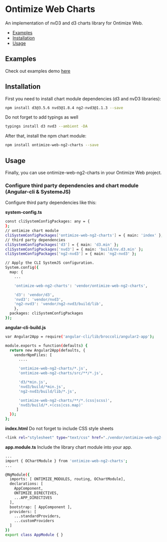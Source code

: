 # Ontimize Web Charts
An implementation of nvD3 and d3 charts library for Ontimize Web.

* [Examples](#examples)
* [Installation](#installation)
* [Usage](#usage)

## Examples

Check out examples demo <a href="https://ontimizeweb.github.io/ontimize-web-ng2-charts" target="_blank" title="examples demo">
here</a>

## Installation

First you need to install chart module dependencies (d3 and nvD3 libraries):
```sh
npm install d3@3.5.6 nvd3@1.8.4 ng2-nvd3@1.1.3 --save
```

Do not forget to add typings as well
```sh
typings install d3 nvd3 --ambient -DA
````

After that, install the npm chart module:
```sh
npm install ontimize-web-ng2-charts --save
```

## Usage

Finally, you can use ontimize-web-ng2-charts in your Ontimize Web project.

### Configure third party dependencies and chart module (Angular-cli & SystemeJS)

Configure third party dependencies like this:

**system-config.ts**
```sh
const cliSystemConfigPackages: any = {
};
// ontimize chart module
cliSystemConfigPackages['ontimize-web-ng2-charts'] = { main: 'index' };
// third party dependencies
cliSystemConfigPackages['d3'] = { main: 'd3.min' };
cliSystemConfigPackages['nvd3'] = { main: 'build/nv.d3.min' };
cliSystemConfigPackages['ng2-nvd3'] = { main: 'ng2-nvd3' };

// Apply the CLI SystemJS configuration.
System.config({
  map: {
    ...

    'ontimize-web-ng2-charts': 'vendor/ontimize-web-ng2-charts',

    'd3': 'vendor/d3',
    'nvd3': 'vendor/nvd3',
    'ng2-nvd3': 'vendor/ng2-nvd3/build/lib',
    },
  packages: cliSystemConfigPackages
});

```

**angular-cli-build.js**
```sh
var Angular2App = require('angular-cli/lib/broccoli/angular2-app');

module.exports = function(defaults) {
  return new Angular2App(defaults, {
    vendorNpmFiles: [
      ....

      'ontimize-web-ng2-charts/*.js',
      'ontimize-web-ng2-charts/src/**/*.js',

      'd3/*min.js',
      'nvd3/build/*min.js',
      'ng2-nvd3/build/lib/*.js',

      'ontimize-web-ng2-charts/**/*.(css|scss)',
      'nvd3/build/*.+(css|css.map)'
     ]
  });
};
```
**index.html**
Do not forget to include CSS style sheets

```sh
<link rel="stylesheet" type="text/css" href="./vendor/ontimize-web-ng2-charts/styles.scss"/>
```

**app.module.ts**
Include the library chart module into your app.

```sh
...
import { OChartModule } from 'ontimize-web-ng2-charts';
...

@NgModule({
  imports: [ ONTIMIZE_MODULES, routing, OChartModule],
  declarations: [
    AppComponent,
    ONTIMIZE_DIRECTIVES,
    ...APP_DIRECTIVES
  ],
  bootstrap: [ AppComponent ],
  providers: [
    ...standardProviders,
    ...customProviders
  ]
})
export class AppModule { }

```
